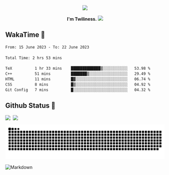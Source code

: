 <div align="center">
<img src="https://images.weserv.nl/?url=avatars.githubusercontent.com/u/10475770?v=4&h=360&w=360&fit=cover&mask=circle&maxage=7d"/>
</div>

<div align="center">

**I'm Twiliness.** <a href="https://github.com/DarkHighness"><img src="https://media.giphy.com/media/hvRJCLFzcasrR4ia7z/giphy.gif" width="5%"></a>

</div>

## WakaTime 🧐

<!--START_SECTION:waka-->

```txt
From: 15 June 2023 - To: 22 June 2023

Total Time: 2 hrs 53 mins

TeX          1 hr 33 mins    █████████████▒░░░░░░░░░░░   53.98 %
C++          51 mins         ███████▒░░░░░░░░░░░░░░░░░   29.49 %
HTML         11 mins         █▓░░░░░░░░░░░░░░░░░░░░░░░   06.74 %
CSS          8 mins          █▒░░░░░░░░░░░░░░░░░░░░░░░   04.92 %
Git Config   7 mins          █░░░░░░░░░░░░░░░░░░░░░░░░   04.32 %
```

<!--END_SECTION:waka-->

## Github Status 🥰

<div style="display: flex; gap: 8px;">
<img src="https://github-readme-stats.vercel.app/api?username=DarkHighness&count_private=true&show_icons=true&hide_border=true"/>
<img src="https://github-readme-stats.vercel.app/api/top-langs/?username=DarkHighness&hide_border=true"/>
</div>

<!-- ![3D-Profile](https://raw.githubusercontent.com/DarkHighness/DarkHighness/master/profile-3d-contrib/profile-south-season-animate.svg) -->

![Snake-Profile](https://raw.githubusercontent.com/DarkHighness/DarkHighness/master/dist/github-snake.svg)

 ![Markdown](https://img.shields.io/badge/markdown%20💘-%23000000.svg?style=for-the-badge&logo=markdown&logoColor=white)



